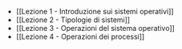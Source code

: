 - [[Lezione 1 - Introduzione sui sistemi operativi]]
- [[Lezione 2 - Tipologie di sistemi]]
- [[Lezione 3 - Operazioni del sistema operativo]]
- [[Lezione 4 - Operazioni dei processi]]

